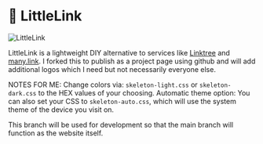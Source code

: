 # 🔗 LittleLink

![LittleLink](https://cdn.cottle.cloud/littlelink/social-circle.png)

LittleLink is a lightweight DIY alternative to services like [Linktree](https://linktr.ee)
and [many.link](https://many.link/). I forked this to publish as a project page using github and will add additional logos which I need but not necessarily everyone else.

NOTES FOR ME:
Change colors via: `skeleton-light.css` or `skeleton-dark.css` to the HEX values of your choosing.
Automatic theme option: You can also set your CSS to `skeleton-auto.css`, which will use the system theme of the device you visit on.

This branch will be used for development so that the main branch will function as the website itself.
